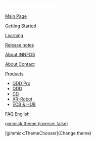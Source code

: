 ![innfo](img/innfoslogo.png)

[Main Page](index.md)

[Getting Started](gimmicks.md)

[Learning](gimmicks1.md)

[Release notes](gimmicks2.md)

[About INNFOS](gimmicks3.md)

[About Contact](gimmicks4.md)

[Products]()

  * [QDD Pro](tutorials.md)
  * [QDD](tutorials/github.md)
  * [DD](tutorials/drive.md)
  * [XR-Robot](tutorials/dropbox.md)
  * [ECB & HUB](tutorials/iis/iis.md)

[FAQ](examples.md)
[English](../en/index.md)

[gimmick:theme (inverse: false)](flatly)

[gimmick:ThemeChooser](Change theme)

<!-- counter pixel for counting visitors -->
<!-- <img src="http://stats.markdown.io/mdwiki_info.gif" style="display:none;"/> -->

<script type="text/javascript">

  var _gaq = _gaq || [];
  _gaq.push(['_setAccount', 'UA-44627253-1']);
  _gaq.push(['_trackPageview']);

  (function() {
    var ga = document.createElement('script'); ga.type = 'text/javascript'; ga.async = true;
    ga.src = ('https:' == document.location.protocol ? 'https://ssl' : 'http://www') + '.google-analytics.com/ga.js';
    var s = document.getElementsByTagName('script')[0]; s.parentNode.insertBefore(ga, s);
  })();

</script>
